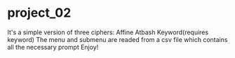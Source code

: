 # project_02
It's a simple version of three ciphers:
Affine
Atbash
Keyword(requires keyword)
The menu and submenu are readed from a csv file which contains all the necessary prompt
Enjoy!
